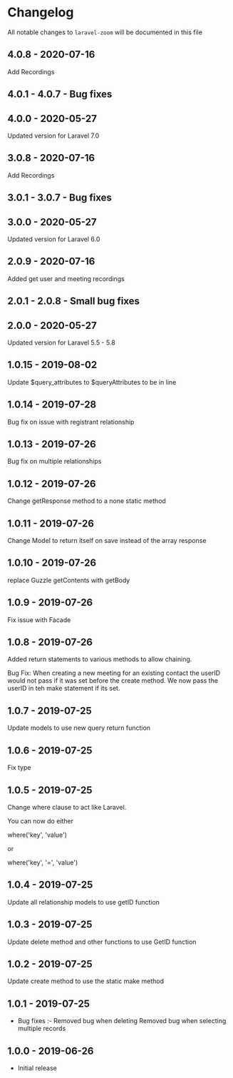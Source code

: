 # Changelog

All notable changes to `laravel-zoom` will be documented in this file

## 4.0.8 - 2020-07-16

Add Recordings

## 4.0.1 - 4.0.7 - Bug fixes

## 4.0.0 - 2020-05-27

Updated version for Laravel 7.0

## 3.0.8 - 2020-07-16

Add Recordings

## 3.0.1 - 3.0.7 - Bug fixes

## 3.0.0 - 2020-05-27

Updated version for Laravel 6.0

## 2.0.9 - 2020-07-16

Added get user and meeting recordings

## 2.0.1 - 2.0.8 - Small bug fixes

## 2.0.0 - 2020-05-27

Updated version for Laravel 5.5 - 5.8

## 1.0.15 - 2019-08-02

Update $query_attributes to $queryAttributes to be in line

## 1.0.14 - 2019-07-28

Bug fix on issue with registrant relationship

## 1.0.13 - 2019-07-26

Bug fix on multiple relationships

## 1.0.12 - 2019-07-26

Change getResponse method to a none static method

## 1.0.11 - 2019-07-26

Change Model to return itself on save instead of the array response

## 1.0.10 - 2019-07-26

replace Guzzle getContents with getBody

## 1.0.9 - 2019-07-26

Fix issue with Facade

## 1.0.8 - 2019-07-26

Added return statements to various methods to allow chaining.

Bug Fix:
	When creating a new meeting for an existing contact the userID would not pass if it was set before the create method.  We now pass the userID in teh make statement if its set.

## 1.0.7 - 2019-07-25

Update models to use new query return function

## 1.0.6 - 2019-07-25

Fix type

## 1.0.5 - 2019-07-25

Change where clause to act like Laravel.

You can now do either

where('key', 'value')

or

where('key', '=', 'value')

## 1.0.4 - 2019-07-25

Update all relationship models to use getID function

## 1.0.3 - 2019-07-25

Update delete method and other functions to use GetID function

## 1.0.2 - 2019-07-25

Update create method to use the static make method

## 1.0.1 - 2019-07-25

- Bug fixes :-
	Removed bug when deleting
	Removed bug when selecting multiple records

## 1.0.0 - 2019-06-26

- Initial release
